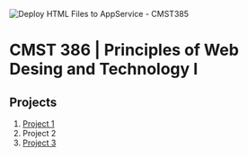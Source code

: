 ![Deploy HTML Files to AppService - CMST385](https://github.com/mkernsNCR/cmst385/workflows/Deploy%20HTML%20Files%20to%20AppService%20-%20CMST385/badge.svg)

# CMST 386 | Principles of Web Desing and Technology I

## Projects

1. [Project 1](https://github.com/mkernsNCR/cmst385/tree/main/project1)
2. Project 2
3. [Project 3](https://github.com/mkernsNCR/cmst385/tree/main/project3)
